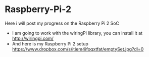 # Raspberry-Pi-2
Here i will post my progress on the Raspberry Pi 2 SoC

* I am going to work with the wiringPi library, you can install it at http://wiringpi.com/
* And here is my Raspberry Pi 2 setup https://www.dropbox.com/s/itiem4ifoqxtfat/emptySet.jpg?dl=0 

